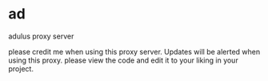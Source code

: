 # ad
adulus proxy server

please credit me when using this proxy server. Updates will be alerted when using this proxy.
please view the code and edit it to your liking in your project.
